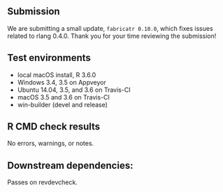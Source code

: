 ## Submission

We are submitting a small update, `fabricatr 0.10.0`, which fixes issues related to rlang 0.4.0. Thank you for your time reviewing the submission!

## Test environments
* local macOS install, R 3.6.0
* Windows 3.4, 3.5 on Appveyor
* Ubuntu 14.04, 3.5, and 3.6 on Travis-CI
* macOS 3.5 and 3.6 on Travis-CI
* win-builder (devel and release)

## R CMD check results
No errors, warnings, or notes.

## Downstream dependencies:
Passes on revdevcheck.
